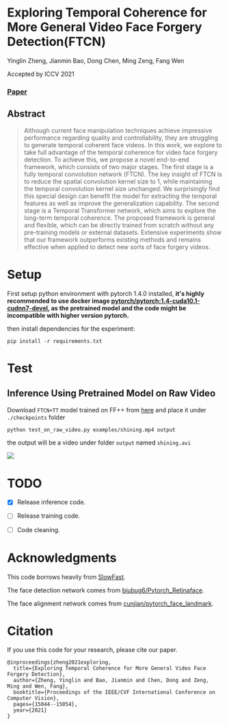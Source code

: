 # Exploring Temporal Coherence for More General Video Face Forgery Detection(FTCN) 

Yinglin Zheng, Jianmin Bao, Dong Chen, Ming Zeng, Fang Wen

Accepted by ICCV 2021

### [Paper](https://arxiv.org/abs/2108.06693)  

## Abstract
> Although current face manipulation techniques achieve impressive performance regarding quality and controllability, they are struggling to generate temporal coherent face videos. In this work, we explore to take full advantage of the temporal coherence for video face forgery detection. To achieve this, we propose a novel end-to-end framework, which consists of two major stages. The first stage is a fully temporal convolution network (FTCN). The key insight of FTCN is to reduce the spatial convolution kernel size to 1, while maintaining the temporal convolution kernel size unchanged. We surprisingly find this special design can benefit the model for extracting the temporal features as well as improve the generalization capability. The second stage is a Temporal Transformer network, which aims to explore the long-term temporal coherence. The proposed framework is general and flexible, which can be directly trained from scratch without any pre-training models or external datasets. Extensive experiments show that our framework outperforms existing methods and remains effective when applied to detect new sorts of face forgery videos.


# Setup
First setup python environment with pytorch 1.4.0 installed, **it's highly recommended to use docker image [pytorch/pytorch:1.4-cuda10.1-cudnn7-devel](https://hub.docker.com/layers/pytorch/pytorch/1.4-cuda10.1-cudnn7-devel/images/sha256-c612782acc39256aac0637d58d297644066c62f6f84f0b88cfdc335bb25d0d22), as the pretrained model and the code might be incompatible with higher version pytorch.**

then install dependencies for the experiment:

```
pip install -r requirements.txt
```

# Test

## Inference Using Pretrained Model on Raw Video
Download `FTCN+TT` model trained on FF++ from [here](https://github.com/yinglinzheng/FTCN/releases/download/weights/ftcn_tt.pth) and place it under `./checkpoints` folder
```bash
python test_on_raw_video.py examples/shining.mp4 output
```
the output will be a video under folder `output` named `shining.avi`

![](./examples/shining.gif)

# TODO

- [x] Release inference code.
- [ ] Release training code.
- [ ] Code cleaning.


# Acknowledgments

This code borrows heavily from [SlowFast](https://github.com/facebookresearch/SlowFast).

The face detection network comes from [biubug6/Pytorch_Retinaface](https://github.com/biubug6/Pytorch_Retinaface).

The face alignment network comes from [cunjian/pytorch_face_landmark](https://github.com/cunjian/pytorch_face_landmark).



# Citation
If you use this code for your research, please cite our paper.
```
@inproceedings{zheng2021exploring,
  title={Exploring Temporal Coherence for More General Video Face Forgery Detection},
  author={Zheng, Yinglin and Bao, Jianmin and Chen, Dong and Zeng, Ming and Wen, Fang},
  booktitle={Proceedings of the IEEE/CVF International Conference on Computer Vision},
  pages={15044--15054},
  year={2021}
}
```
